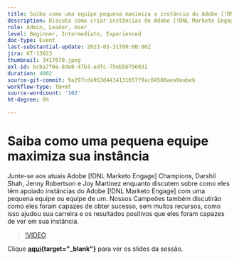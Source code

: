 ```yaml
---
title: Saiba como uma equipe pequena maximiza a instância do Adobe [!DNL Marketo Engage]
description: Discuta como criar instâncias de Adobe [!DNL Marketo Engage]  com suporte de uma pequena equipe ou equipe de um.
role: Admin, Leader, User
level: Beginner, Intermediate, Experienced
doc-type: Event
last-substantial-update: 2023-03-31T00:00:00Z
jira: KT-13023
thumbnail: 3417670.jpeg
exl-id: bcba7f0e-8de0-47b3-adfc-75eb5b756031
duration: 4002
source-git-commit: 9a297cda953d4414131657f9ac84580aea0eabeb
workflow-type: tm+mt
source-wordcount: '102'
ht-degree: 0%

---
```


# Saiba como uma pequena equipe maximiza sua instância

Junte-se aos atuais Adobe [!DNL Marketo Engage] Champions, Darshil Shah, Jenny Robertson e Joy Martinez enquanto discutem sobre como eles têm apoiado instâncias do Adobe [!DNL Marketo Engage] com uma pequena equipe ou equipe de um. Nossos Campeões também discutirão como eles foram capazes de obter sucesso, sem muitos recursos, como isso ajudou sua carreira e os resultados positivos que eles foram capazes de ver em sua instância.

>[!VIDEO](https://video.tv.adobe.com/v/3417670/?quality=12&learn=on)

Clique **[aqui](assets/small-team-instance.pdf){target="_blank"}** para ver os slides da sessão.
